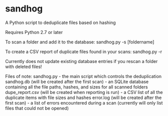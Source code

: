 # sandhog
A Python script to deduplicate files based on hashing

Requires Python 2.7 or later

To scan a folder and add it to the database:
sandhog.py -s [foldername]

To create a CSV report of duplicate files found in your scans:
sandhog.py -r

Currently does not update existing database entries if you rescan a folder with deleted files!

Files of note:
sandhog.py - the main script which controls the deduplication
sandhog.db (will be created after the first scan) - an SQLite database containing all the file paths, hashes, and sizes for all scanned folders
dupe_report.csv (will be created when reporting is run) - a CSV list of all the duplicate items with file sizes and hashes
error.log (will be created after the first scan) - a list of errors encountered during a scan (currently will only list files that could not be opened)